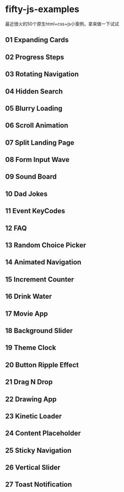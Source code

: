 # fifty-js-examples
最近很火的50个原生html+css+js小案例，拿来做一下试试
## 01 Expanding Cards
## 02 Progress Steps
## 03 Rotating Navigation
## 04 Hidden Search
## 05 Blurry Loading
## 06 Scroll Animation
## 07 Split Landing Page
## 08 Form Input Wave
## 09 Sound Board
## 10 Dad Jokes
## 11 Event KeyCodes
## 12 FAQ
## 13 Random Choice Picker
## 14 Animated Navigation
## 15 Increment Counter
## 16 Drink Water
## 17 Movie App
## 18 Background Slider
## 19 Theme Clock
## 20 Button Ripple Effect
## 21 Drag N Drop
## 22 Drawing App
## 23 Kinetic Loader
## 24 Content Placeholder
## 25 Sticky Navigation
## 26 Vertical Slider
## 27 Toast Notification
